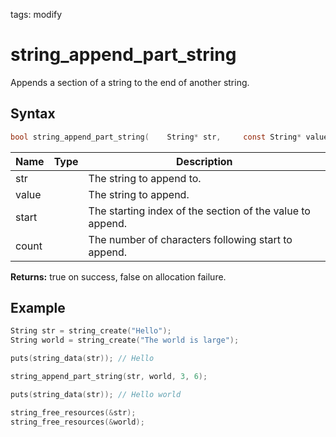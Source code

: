 tags: modify

# string_append_part_string

Appends a section of a string to the end of another string.

## Syntax

```c
bool string_append_part_string(    String* str,     const String* value,     size_t start,     size_t count);
```

| Name | Type | Description |
| --- | --- | --- |
| str |  | The string to append to. |
| value |  | The string to append. |
| start |  | The starting index of the section of the value to append. |
| count |  | The number of characters following start to append. |

**Returns:** true on success, false on allocation failure.

## Example

```c
String str = string_create("Hello");
String world = string_create("The world is large");

puts(string_data(str)); // Hello

string_append_part_string(str, world, 3, 6);

puts(string_data(str)); // Hello world

string_free_resources(&str);
string_free_resources(&world);
```